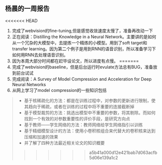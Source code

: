 杨晨的一周报告
--------
<<<<<<< HEAD
1. 完成了webvision的fine-tuning,但是感觉收敛速度太慢了，准备再改动一下
2. 正在阅读：Distilling the Knowledge in a Neural Network。主要讲的是如何从一个冗杂的大模型中，去提炼一个精炼的小模型。用到了soft target和transfer learning。因为第二个例子是用到RNN的语音识别，所以准备学习下如何用RNN去处理语音识别。
3. 因为本周大部分时间都在赶毕设论文，所以进度有点慢。
=======
1. 完成了webvision的baseline，但是后台运行时evulate方法总有BUG，准备放到前台试试
2. 完成阅读：A Survey of Model Compression and Acceleration for Deep Neural Networks
3. 从网上学习了model compression的一些知识包括
> * 基于核稀疏化的方法：都是在训练过程中，对参数的更新进行限制，使其趋向于稀疏，或者在训练的过程中将不重要的连接截断掉
> * 基于模型裁剪的方法：挑选出模型中不重要的参数，将其剔除。而如何找到一个有效的对参数重要性的评价手段，是研究方向点
> * 基于教师——学生网络的方法：教师网络给学生网络指引以训练
> * 基于精细模型设计的方法：使用小卷积核组合来代替大的卷积核来达到压缩和加速的效果
> * 并了解了四种方法最近相关论文的知识概要
>>>>>>> a5b41a000d12e421bab7d063acfb5d06e139a1c2
